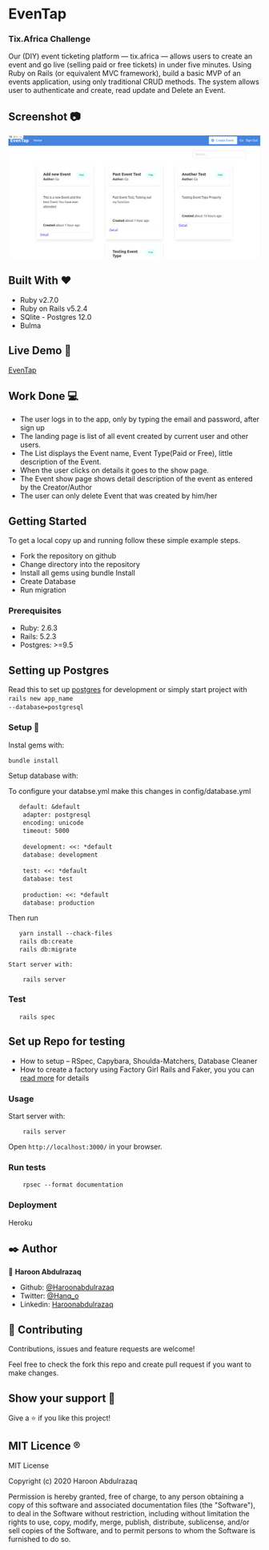 # EvenTap 
### Tix.Africa Challenge
Our (DIY) event ticketing platform — tix.africa — allows users to create an event and go live (selling paid or free tickets) in under five minutes. Using Ruby on Rails (or equivalent MVC framework), build a basic MVP of an events application, using only traditional CRUD methods.
The system allows user to authenticate and create, read update and Delete an Event.


## Screenshot :camera:
![screenshot](app/assets/images/EvenTap.png)

## Built With :heart:

- Ruby v2.7.0
- Ruby on Rails v5.2.4
- SQlite - Postgres 12.0
- Bulma

## Live Demo :rocket:
 [EvenTap](https://infinite-tundra-08728.herokuapp.com/)

## Work Done :computer:
- The user logs in to the app, only by typing the email and password, after sign up
- The landing page is list of all event created by current user and other users.
- The List displays the Event name, Event Type(Paid or Free), little description of the Event.
- When the user clicks on details it goes to the show page.
- The Event show page shows detail description of the event as entered by the Creator/Author
- The user can only delete Event that was created by him/her

## Getting Started 

To get a local copy up and running follow these simple example steps.
- Fork the repository on github
- Change directory into the repository
- Install all gems using bundle Install
- Create Database
- Run migration


### Prerequisites

- Ruby: 2.6.3
- Rails: 5.2.3
- Postgres: >=9.5


## Setting up Postgres
Read this to set up [postgres](https://www.calhoun.io/how-to-install-postgresql-9-5-on-ubuntu-16-04/) for development
or simply start project with 
<code> rails new app_name --database=postgresql </code>

### Setup :wrench:

Instal gems with:

```
bundle install
```

Setup database with:

To configure your databse.yml make this changes in config/database.yml

```
   default: &default
    adapter: postgresql 
    encoding: unicode 
    timeout: 5000 

    development: <<: *default 
    database: development 
    
    test: <<: *default 
    database: test

    production: <<: *default 
    database: production
```
Then run
```
   yarn install --chack-files
   rails db:create
   rails db:migrate
```
    Start server with:
```
    rails server
```

### Test 
 ```
    rails spec
 ```
## Set up Repo for testing
- How to setup – RSpec, Capybara, Shoulda-Matchers, Database Cleaner
- How to create a factory using Factory Girl Rails and Faker, you you can [read more](https://www.sitepoint.com/learn-the-first-best-practices-for-rails-and-rspec/) for details

### Usage

Start server with:

```
    rails server
```

Open `http://localhost:3000/` in your browser.

### Run tests

```
    rpsec --format documentation
```

### Deployment

 Heroku

## ✒️ Author

👤 **Haroon Abdulrazaq**

- Github: [@Haroonabdulrazaq](https://github.com/Haroonabdulrazaq)
- Twitter: [@Hanq_o](https://twitter.com/Hanq_o)
- Linkedin: [Haroonabdulrazaq](https://www.linkedin.com/in/haroon-abdulrazaq/)


## 🤝 Contributing

Contributions, issues and feature requests are welcome!

Feel free to check the fork this repo and create pull request if you want to make changes.

## Show your support :muscle:

Give a ⭐️ if you like this project!

## MIT Licence :registered:

MIT License

Copyright (c) 2020 Haroon Abdulrazaq

Permission is hereby granted, free of charge, to any person obtaining a copy
of this software and associated documentation files (the "Software"), to deal
in the Software without restriction, including without limitation the rights
to use, copy, modify, merge, publish, distribute, sublicense, and/or sell
copies of the Software, and to permit persons to whom the Software is
furnished to do so.